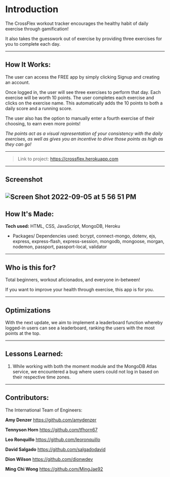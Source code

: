 # Introduction

The CrossFlex workout tracker encourages the healthy habit of daily exercise through gamification! 

It also takes the guesswork out of exercise by providing three exercises for you to complete each day.

---
## How It Works:

The user can access the FREE app by simply clicking Signup and creating an account.

Once logged in, the user will see three exercises to perform that day. Each exercise will be worth 10 points. The user completes each exercise and clicks on the exercise name. This automatically adds the 10 points to both a daily score and a running score.

The user also has the option to manually enter a fourth exercise of their choosing, to earn even more points!

*The points act as a visual representation of your consistency with the daily exercises, as well as gives you an incentive to drive those points as high as they can go!*

---

> Link to project: https://crossflex.herokuapp.com

---

## Screenshot

![Screen Shot 2022-09-05 at 5 56 51 PM](https://user-images.githubusercontent.com/107150744/188525474-e36f4168-51f8-45a6-9d4f-4f447b13a13a.png)
---
## How It's Made:

**Tech used:** HTML, CSS, JavaScript, MongoDB, Heroku

- Packages/ Dependencies used: bcrypt, connect-mongo, dotenv, ejs, express, express-flash, express-session, mongodb, mongoose, morgan, nodemon, passport, passport-local, validator

---

## Who is this for?

Total beginners, workout aficionados, and everyone in-between! 

If you want to improve your health through exercise, this app is for you.



---

## Optimizations

With the next update, we aim to implement a leaderboard function whereby logged-in users can see a leaderboard, ranking the users with the most points at the top.

---

## Lessons Learned:

1. While working with both the moment module and the MongoDB Atlas service, we encountered a bug where users could not log in based on their respective time zones.

---
## Contributors:
The International Team of Engineers:

**Amy Denzer** https://github.com/amydenzer

**Tennyson Horn** https://github.com/tfhorn67

**Leo Ronquillo** https://github.com/leoronquillo

**David Salgado** https://github.com/salgadodavid

**Dion Wilson** https://github.com/dionwdev

**Ming Chi Wong** https://github.com/MingJae92